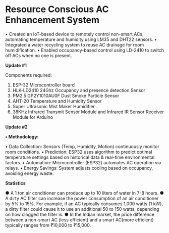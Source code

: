 # Resource Conscious AC Enhancement System
• Created an IoT-based device to remotely control non-smart ACs, automating temperature and humidity using LM35 and DHT22 sensors. • Integrated a water recycling system to reuse AC drainage for room humidification. • Enabled occupancy-based control using LD-2410 to switch off ACs when no one is present.

**Update #1**

Components required:

1. ESP-32 Microcontroller board
2. HLK-LD2410 24Ghz Occupancy and presence detection Sensor
3. PM2.5 GP2Y1010AU0F Dust Smoke Particle Sensor
4. AHT-20 Temperature and Humidity Sensor
5. Super Ultrasonic Mist Maker Humidifier
6. 38KHz Infrared Transmit Sensor Module and Infrared IR Sensor Receiver Module for Arduino

**Update #2**

**• Methodology:**

• Data Collection: Sensors (Temp, Humidity, Motion) continuously monitor room conditions.
• Prediction: ESP32 uses algorithm to predict optimal temperature settings based on historical data & real-time environmental factors.
• Automation: Microcontroller (ESP32) automates AC operation via relays.
• Energy Savings: System adjusts cooling based on occupancy, avoiding energy waste.

**Statistics**

● A 1 ton air conditioner can produce up to 10 liters of water in 7-8 hours.
● A dirty AC filter can increase the power consumption of an air conditioner by 5% to 15%. For
  example, if an AC typically consumes 1,000 watts (1 kW), a dirty filter could cause it to use
  an additional 50 to 150 watts, depending on how clogged the filter is.
● In the Indian market, the price difference between a non-smart AC (less efficient) and a
  smart AC(more efficient) typically ranges from ₹10,000 to ₹15,000.
